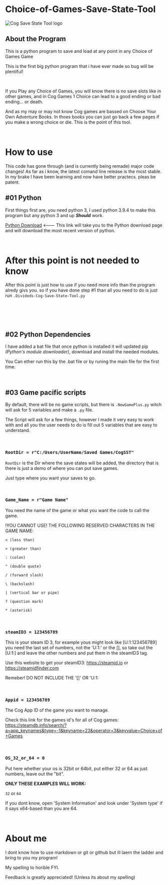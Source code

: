 # Choice-of-Games-Save-State-Tool
![Cog Save State Tool logo](https://i.imgur.com/3TJANMm.png)

## About the Program

This is a python program to save and load at any point in any Choice of Games Game

This is the first big python program that i have ever made so bug will be plentiful!  

&nbsp;

If you Play any Choice of Games, you will know there is no save slots like in other games, and in Cog Games 1 Choice can lead to a good ending or bad ending... or death.

And as my may or may not know Cog games are bassed on Choose Your Own Adventure Books. In thoes books you can just go back a few pages if you make a wrong choice or die.
This is the point of this tool.

&nbsp;

# How to use

This code has gone through (and is currently being remade) major code changes!
As far as i know, the latest comand line release is the most stable.
In my brake I have been learning and now have better practecs.
pleas be patent.


## #01 Python
First things first are, you need python 3, I used python 3.9.4 to make this program but any python 3 and up **_Should_** work.

[Python Download](https://www.python.org/downloads/) <--- This link will take you to the Python download page and will download the most recent version of python.

&nbsp;

# After this point is not needed to know
After this point is just how to use if you need more info than the program alredy givs you. so if you have done step #1 than all you need to do is just run `.Divideds-Cog-Save-State-Tool.py`

# &nbsp;

## #02 Python Dependencies
I have added a bat file that once python is installed it will updated pip _(Python's module downloader)_, download and install the needed modules.

You Can ether run this by the .bat file or by runing the main file for the first time.

&nbsp;

## #03 Game pacific scripts
By default, there will be no game scripts, but there is `.NewGamePlus.py` witch will ask for 5 variables and make a `.py` file.

The Script will ask for a few things, however I made it very easy to work with and all you the user needs to do is fill out 5 variables that are easy to understand.

&nbsp;

### `RootDir = r"C:/Users/UserName/Saved Games/CogSST"`

`RootDir` is the Dir where the save states will be added, the directory that is there is just a demo of where you can put save games.

Just type where you want your saves to go.

&nbsp;

### `Game_Name = r"Game Name"`

You need the name of the game or what you want the code to call the game.

!YOU CANNOT USE! THE FOLLOWING RESERVED CHARACTERS IN THE GAME NAME:

`< (less than)`

`> (greater than)`

`: (colon)`

`" (double quote)`

`/ (forward slash)`

`\ (backslash)`

`| (vertical bar or pipe)`

`? (question mark)`

`* (asterisk)`

&nbsp;

### `steamID3 = 123456789`

This is your steam ID 3, for example yous might look like [U:1:123456789] you need the last set of numbers, not the 'U:1:'
or the [], so take out the [U:1:] and leave the other numbers and put them in the steamID3 tag.

Use this website to get your steamID3: https://steamid.io or https://steamidfinder.com

Remeber! DO NOT INCLUDE THE '[]' OR 'U:1:

&nbsp;

### `Appid = 123456789`

The Cog App ID of the game you want to manage.

Check this link for the games id's for all of Cog games: https://steamdb.info/search/?a=app_keynames&type=-1&keyname=23&operator=3&keyvalue=Choice+of+Games

&nbsp;

### `OS_32_or_64 = 0`

Put here whether your os is 32bit or 64bit, put either 32 or 64 as just numbers, leave out the "bit".

**ONLY THESE EXAMPLES WILL WORK:**

`32` or `64`

If you dont know, open 'System Information' and look under 'System type' if it says x64-based than you are 64.

&nbsp;

# About me

I dont know how to use markdown or git or github but ill laern the ladder and bring to you my program!

My spelling to horible FYI.

Feedback is greatly appreciated! (Unless its about my spelling)

